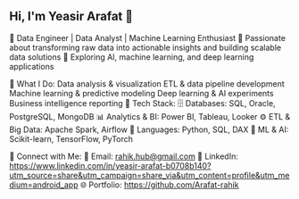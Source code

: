 ## Hi, I'm Yeasir Arafat 👋

<!--
**Arafat-rahik/Arafat-rahik** is a ✨ _special_ ✨ repository because its `README.md` (this file) appears on your GitHub profile.

Here are some ideas to get you started:

- 🔭 I’m currently working on ...
- 🌱 I’m currently learning ...
- 👯 I’m looking to collaborate on ...
- 🤔 I’m looking for help with ...
- 💬 Ask me about ...
- 📫 How to reach me: ...
- 😄 Pronouns: ...
- ⚡ Fun fact: ...
-->
🔹 Data Engineer | Data Analyst | Machine Learning Enthusiast
🔹 Passionate about transforming raw data into actionable insights and building scalable data solutions
🔹 Exploring AI, machine learning, and deep learning applications

📌 What I Do:
Data analysis & visualization
ETL & data pipeline development
Machine learning & predictive modeling
Deep learning & AI experiments
Business intelligence reporting
🚀 Tech Stack:
🗄 Databases: SQL, Oracle, PostgreSQL, MongoDB
📊 Analytics & BI: Power BI, Tableau, Looker
⚙️ ETL & Big Data: Apache Spark, Airflow
📌 Languages: Python, SQL, DAX
🤖 ML & AI: Scikit-learn, TensorFlow, PyTorch

🔗 Connect with Me:
📧 Email: rahik.hub@gmail.com
💼 LinkedIn: https://www.linkedin.com/in/yeasir-arafat-b0708b140?utm_source=share&utm_campaign=share_via&utm_content=profile&utm_medium=android_app
🌐 Portfolio: https://github.com/Arafat-rahik
